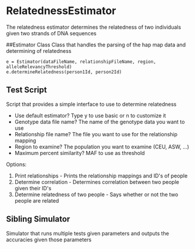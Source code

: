 # RelatednessEstimator
The relatedness estimator determines the relatedness of two individuals given two strands of DNA sequences

##Estimator Class
Class that handles the parsing of the hap map data and determining of relatedness

```
e = Estimator(dataFileName, relationshipFileName, region, alleleRelevancyThreshold)
e.determineRelatedness(person1Id, person2Id)
```

## Test Script
Script that provides a simple interface to use to determine relatedness
* Use default estimator? Type y to use basic or n to customize it
* Genotype data file name? The name of the genotype data you want to use
* Relationship file name? The file you want to use for the relationship mapping
* Region to examine? The population you want to examine (CEU, ASW, ...)
* Maximum percent similarity? MAF to use as threshold

Options:
1. Print relationships - Prints the relationship mappings and ID's of people
2. Determine correlation  - Determines correlation between two people given their ID's
3. Determine relatedness of two people - Says whether or not the two people are related

## Sibling Simulator
Simulator that runs multiple tests given parameters and outputs the accuracies given those parameters
